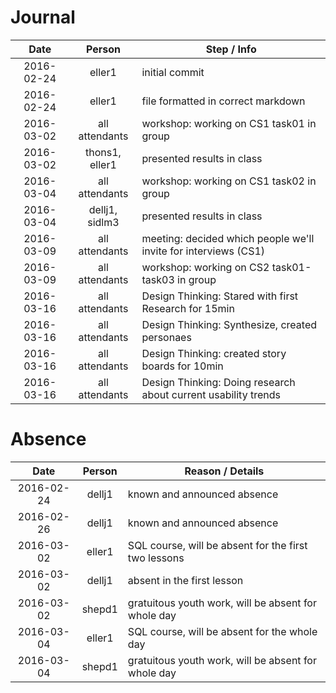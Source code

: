 # Journal
| Date       | Person 		  | Step / Info														|
| :--------: |:--------------:| ----------------------------------------------------------------|
| 2016-02-24 | eller1 		  | initial commit													|
| 2016-02-24 | eller1 	 	  | file formatted in correct markdown								|
| 2016-03-02 | all attendants | workshop: working on CS1 task01	in group						|
| 2016-03-02 | thons1, eller1 | presented results in class										|
| 2016-03-04 | all attendants | workshop: working on CS1 task02	in group						|
| 2016-03-04 | dellj1, sidlm3 | presented results in class										|
| 2016-03-09 | all attendants | meeting: decided which people we'll invite for interviews (CS1)	|
| 2016-03-09 | all attendants | workshop: working on CS2 task01-task03 in group					|
| 2016-03-16 | all attendants | Design Thinking: Stared with first Research for 15min			|
| 2016-03-16 | all attendants | Design Thinking: Synthesize, created personaes 					|
| 2016-03-16 | all attendants | Design Thinking: created story boards for 10min					|
| 2016-03-16 | all attendants | Design Thinking: Doing research about current usability trends	|




# Absence
| Date       | Person   | Reason / Details		                                |
| :--------: |:--------:| ------------------------------------------------------|
| 2016-02-24 | dellj1   | known and announced absence							|
| 2016-02-26 | dellj1   | known and announced absence							|
| 2016-03-02 | eller1   | SQL course, will be absent for the first two lessons	|
| 2016-03-02 | dellj1	| absent in the first lesson							|
| 2016-03-02 | shepd1   | gratuitous youth work, will be absent for whole day	|
| 2016-03-04 | eller1   | SQL course, will be absent for the whole day			|
| 2016-03-04 | shepd1   | gratuitous youth work, will be absent for whole day	|